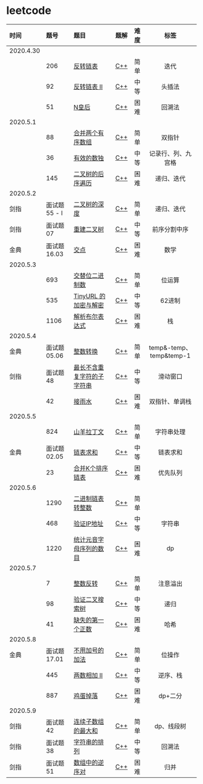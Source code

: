 # leetcode

|时间| 题号 | 题目 | 题解 | 难度 | 标签 |
|:----| :---- | :---- | :----: | :----:| :---: |
|2020.4.30|
| |206|[反转链表](https://leetcode-cn.com/problems/reverse-linked-list/)|[C++](./206_reverseList.cpp)|简单|迭代|
| |92|[反转链表 II](https://leetcode-cn.com/problems/reverse-linked-list-ii/)|[C++](./92_reverseBetween.cpp)|中等|头插法|
| |51|[N皇后](https://leetcode-cn.com/problems/n-queens/)|[C++](./51_solveNQueens.cpp)|困难|回溯法|
|2020.5.1|
| |88|[合并两个有序数组](https://leetcode-cn.com/problems/merge-sorted-array/)|[C++](./88_merge.cpp)|简单|双指针|
| |36|[有效的数独](https://leetcode-cn.com/problems/valid-sudoku/)|[C++](./36_isValidSudoku.cpp)|中等|记录行、列、九宫格|
| |145|[二叉树的后序遍历](https://leetcode-cn.com/problems/binary-tree-postorder-traversal/)|[C++](./145_postorderTraversal.cpp)|困难|递归、迭代|
|2020.5.2|
|剑指|面试题55 - I|[二叉树的深度](https://leetcode-cn.com/problems/er-cha-shu-de-shen-du-lcof/)|[C++](./jz-55-1_maxDepth.cpp)|简单|递归、迭代|
|剑指|面试题07|[重建二叉树](https://leetcode-cn.com/problems/zhong-jian-er-cha-shu-lcof/)|[C++](./jz-7_buildTree.cpp)|中等|前序分割中序|
|金典|面试题 16.03|[交点](https://leetcode-cn.com/problems/intersection-lcci/)|[C++](./jd-16.03_intersection.cpp)|困难|数学|
|2020.5.3|
| |693|[交替位二进制数](https://leetcode-cn.com/problems/binary-number-with-alternating-bits/)|[C++](./693_hasAlternatingBits.cpp)|简单|位运算|
| |535|[TinyURL 的加密与解密](https://leetcode-cn.com/problems/encode-and-decode-tinyurl/)|[C++](./535_TinyURL.cpp)|中等|62进制|
| |1106|[解析布尔表达式](https://leetcode-cn.com/problems/parsing-a-boolean-expression/)|[C++](./1106_parseBoolExpr.cpp)|困难|栈|
|2020.5.4|
|金典|面试题 05.06|[整数转换](https://leetcode-cn.com/problems/convert-integer-lcci/)|[C++](./jd-05.06_convertInteger.cpp)|简单|temp&-temp、temp&temp-1|
|剑指|面试题48|[最长不含重复字符的子字符串](https://leetcode-cn.com/problems/zui-chang-bu-han-zhong-fu-zi-fu-de-zi-zi-fu-chuan-lcof/)|[C++](./jz-48_lengthOfLongestSubstring.cpp)|中等|滑动窗口|
| |42|[接雨水](https://leetcode-cn.com/problems/trapping-rain-water/)|[C++](./42_trap.cpp)|困难|双指针、单调栈|
|2020.5.5|
| |824|[山羊拉丁文](https://leetcode-cn.com/problems/goat-latin/)|[C++](./824_toGoatLatin.cpp)|简单|字符串处理|
|金典|面试题 02.05|[链表求和](https://leetcode-cn.com/problems/sum-lists-lcci/)|[C++](./jd-02.05_addTwoNumbers.cpp)|中等|链表求和|
| |23|[合并K个排序链表](https://leetcode-cn.com/problems/merge-k-sorted-lists/)|[C++](./23_mergeKLists.cpp)|困难|优先队列|
|2020.5.6|
| |1290|[二进制链表转整数](https://leetcode-cn.com/problems/convert-binary-number-in-a-linked-list-to-integer/)|[C++](./1290_getDecimalValue.cpp)|简单||
| |468|[验证IP地址](https://leetcode-cn.com/problems/validate-ip-address/)|[C++](./468_validIPAddress.cpp)|中等|字符串|
| |1220|[统计元音字母序列的数目](https://leetcode-cn.com/problems/count-vowels-permutation/)|[C++](./1220_countVowelPermutation.cpp)|困难|dp|
|2020.5.7|
| |7|[整数反转](https://leetcode-cn.com/problems/reverse-integer/)|[C++](./7_reverse.cpp)|简单|注意溢出|
| |98|[验证二叉搜索树](https://leetcode-cn.com/problems/validate-binary-search-tree/)|[C++](./98_isValidBST.cpp)|中等|递归|
| |41|[缺失的第一个正数](https://leetcode-cn.com/problems/first-missing-positive/)|[C++](./41_firstMissingPositive.cpp)|困难|哈希|
|2020.5.8|
|金典|面试题 17.01|[不用加号的加法](https://leetcode-cn.com/problems/add-without-plus-lcci/)|[C++](./jd-17.01_add.cpp)|简单|位操作|
| |445|[两数相加 II](https://leetcode-cn.com/problems/add-two-numbers-ii/)|[C++](./445_addTwoNumbers.cpp)|中等|逆序、栈|
| |887|[鸡蛋掉落](https://leetcode-cn.com/problems/super-egg-drop/)|[C++](./887_superEggDrop.cpp)|困难|dp+二分|
|2020.5.9|
|剑指|面试题42|[连续子数组的最大和](https://leetcode-cn.com/problems/lian-xu-zi-shu-zu-de-zui-da-he-lcof/)|[C++](./jz-42_maxSubArray.cpp)|简单|dp、线段树|
|剑指|面试题38|[字符串的排列](https://leetcode-cn.com/problems/zi-fu-chuan-de-pai-lie-lcof/)|[C++](./jz-38_permutation.cpp)|中等|回溯法|
|剑指|面试题51|[数组中的逆序对](https://leetcode-cn.com/problems/shu-zu-zhong-de-ni-xu-dui-lcof/)|[C++](./jz-51_reversePairs.cpp)|困难|归并|